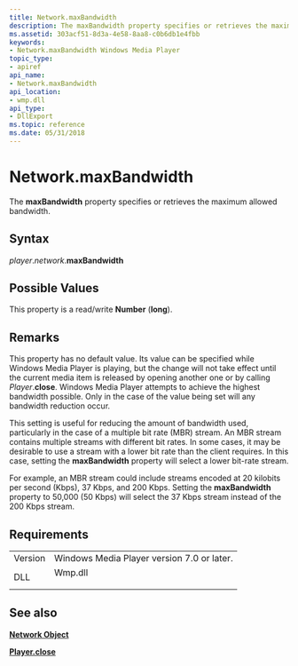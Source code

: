 ```yaml
---
title: Network.maxBandwidth
description: The maxBandwidth property specifies or retrieves the maximum allowed bandwidth.
ms.assetid: 303acf51-8d3a-4e58-8aa8-c0b6db1e4fbb
keywords:
- Network.maxBandwidth Windows Media Player
topic_type:
- apiref
api_name:
- Network.maxBandwidth
api_location:
- wmp.dll
api_type:
- DllExport
ms.topic: reference
ms.date: 05/31/2018
---
```


# Network.maxBandwidth

The **maxBandwidth** property specifies or retrieves the maximum allowed bandwidth.

## Syntax

*player*.*network*.**maxBandwidth**

## Possible Values

This property is a read/write **Number** (**long**).

## Remarks

This property has no default value. Its value can be specified while Windows Media Player is playing, but the change will not take effect until the current media item is released by opening another one or by calling *Player*.**close**. Windows Media Player attempts to achieve the highest bandwidth possible. Only in the case of the value being set will any bandwidth reduction occur.

This setting is useful for reducing the amount of bandwidth used, particularly in the case of a multiple bit rate (MBR) stream. An MBR stream contains multiple streams with different bit rates. In some cases, it may be desirable to use a stream with a lower bit rate than the client requires. In this case, setting the **maxBandwidth** property will select a lower bit-rate stream.

For example, an MBR stream could include streams encoded at 20 kilobits per second (Kbps), 37 Kbps, and 200 Kbps. Setting the **maxBandwidth** property to 50,000 (50 Kbps) will select the 37 Kbps stream instead of the 200 Kbps stream.

## Requirements



|                    |                                                                                    |
|--------------------|------------------------------------------------------------------------------------|
| Version<br/> | Windows Media Player version 7.0 or later.<br/>                              |
| DLL<br/>     | <dl> <dt>Wmp.dll</dt> </dl> |



## See also

<dl> <dt>

[**Network Object**](network-object.md)
</dt> <dt>

[**Player.close**](player-close.md)
</dt> </dl>

 

 





